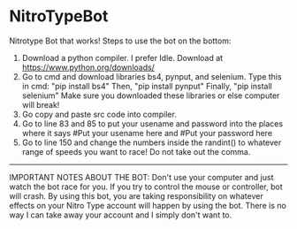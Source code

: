 # NitroTypeBot
Nitrotype Bot that works!
Steps to use the bot on the bottom:
1. Download a python compiler. I prefer Idle. Download at https://www.python.org/downloads/
2. Go to cmd and download libraries bs4, pynput, and selenium.
Type this in cmd: "pip install bs4"
Then, "pip install pynput" 
Finally, "pip install selenium" 
Make sure you downloaded these libraries or else computer will break!
3. Go copy and paste src code into compiler.
4. Go to line 83 and 85 to put your usename and password into the places where it says
#Put your usename here
and 
#Put your password here
5. Go to line 150 and change the numbers inside the randint() to whatever range of speeds you want to race! Do not take out the comma. 
-----------------------------------------------------------------------------------------------------------------------------------
IMPORTANT NOTES ABOUT THE BOT:
Don't use your computer and just watch the bot race for you. If you try to control the mouse or controller, bot will crash. 
By using this bot, you are taking responsibility on whatever effects on your Nitro Type account will happen by using the bot. 
There is no way I can take away your account and I simply don't want to. 
